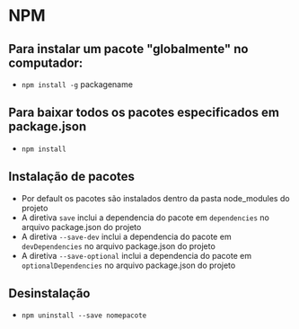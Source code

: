 # NPM

## Para instalar um pacote "globalmente" no computador:
* `npm install -g` packagename

## Para baixar todos os pacotes especificados em package.json
* `npm install` 

## Instalação de pacotes
* Por default os pacotes são instalados dentro da pasta node_modules do projeto 
* A diretiva `save` inclui a dependencia do pacote em `dependencies` no arquivo package.json do projeto
* A diretiva `--save-dev` inclui a dependencia do pacote em `devDependencies` no arquivo package.json do projeto
* A diretiva `--save-optional` inclui a dependencia do pacote em `optionalDependencies` no arquivo package.json do projeto


## Desinstalação
* `npm uninstall --save nomepacote` 


